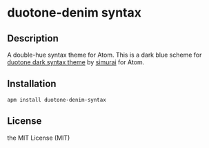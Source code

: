 # duotone-denim syntax

## Description

A double-hue syntax theme for Atom.
This is a dark blue scheme for [duotone dark syntax theme](https://github.com/simurai/duotone-dark-syntax) by [simurai](https://github.com/simurai) for Atom.

## Installation

```shell
apm install duotone-denim-syntax
```

## License

the MIT License (MIT)
